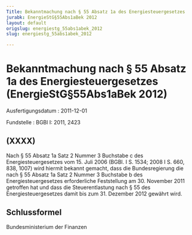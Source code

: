 ```yaml
---
Title: Bekanntmachung nach § 55 Absatz 1a des Energiesteuergesetzes
jurabk: EnergieStG§55Abs1aBek 2012
layout: default
origslug: energiestg_55abs1abek_2012
slug: energiestg_55abs1abek_2012

---
```


# Bekanntmachung nach § 55 Absatz 1a des Energiesteuergesetzes (EnergieStG§55Abs1aBek 2012)

Ausfertigungsdatum
:   2011-12-01

Fundstelle
:   BGBl I: 2011, 2423

## (XXXX)

Nach § 55 Absatz 1a Satz 2 Nummer 3 Buchstabe c des
Energiesteuergesetzes vom 15. Juli 2006 (BGBl. I S. 1534; 2008 I S.
660, 838, 1007) wird hiermit bekannt gemacht, dass die Bundesregierung
die nach § 55 Absatz 1a Satz 2 Nummer 3 Buchstabe b des
Energiesteuergesetzes erforderliche Feststellung am 30. November 2011
getroffen hat und dass die Steuerentlastung nach § 55 des
Energiesteuergesetzes damit bis zum 31. Dezember 2012 gewährt wird.

## Schlussformel

Bundesministerium der Finanzen

